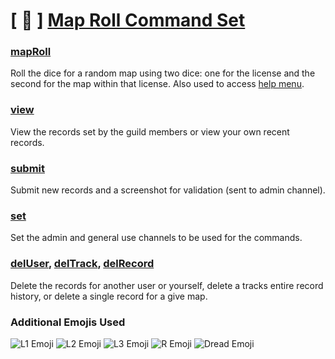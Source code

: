 # [ 🎲 ] [Map Roll Command Set](https://github.com/Dreadnotic/YAGPDB-Custom-Commands/tree/main/Map%20Roll)

### [mapRoll](https://github.com/Dreadnotic/YAGPDB-Custom-Commands/blob/main/Map%20Roll/mapRoll)
Roll the dice for a random map using two dice: one for the license and the second for the map within that license. Also used to access [help menu](https://github.com/Dreadnotic/YAGPDB-Custom-Commands/blob/main/Map%20Roll/helpMenu).

### [view](https://github.com/Dreadnotic/YAGPDB-Custom-Commands/blob/main/Map%20Roll/view)
View the records set by the guild members or view your own recent records.

### [submit](https://github.com/Dreadnotic/YAGPDB-Custom-Commands/blob/main/Map%20Roll/submit)
Submit new records and a screenshot for validation (sent to admin channel).

### [set](https://github.com/Dreadnotic/YAGPDB-Custom-Commands/blob/main/Map%20Roll/set)
Set the admin and general use channels to be used for the commands.

### [delUser](https://github.com/Dreadnotic/YAGPDB-Custom-Commands/blob/main/Map%20Roll/delUser), [delTrack](https://github.com/Dreadnotic/YAGPDB-Custom-Commands/blob/main/Map%20Roll/delTrack), [delRecord](https://github.com/Dreadnotic/YAGPDB-Custom-Commands/blob/main/Map%20Roll/delRecord)
Delete the records for another user or yourself, delete a tracks entire record history, or delete a single record for a give map.

### Additional Emojis Used
![L1 Emoji](https://i.imgur.com/7UFDa9c.png) ![L2 Emoji](https://i.imgur.com/mBi6Mer.png) ![L3 Emoji](https://i.imgur.com/RTEJILl.png) ![R Emoji](https://i.imgur.com/CXuj2sh.png)  ![Dread Emoji](https://i.imgur.com/HOvNSr8.png?1)

